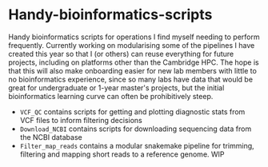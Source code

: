 # Handy-bioinformatics-scripts
Handy bioinformatics scripts for operations I find myself needing to perform frequently. Currently working on modularising some of the pipelines I have created this year so that I (or others) can reuse everything for future projects, including on platforms other than the Cambridge HPC. The hope is that this will also make onboarding easier for new lab members with little to no bioinformatics experience, since so many labs have data that would be great for undergraduate or 1-year master's projects, but the initial bioinformatics learning curve can often be prohibitively steep.

- `VCF_QC` contains scripts for getting and plotting diagnostic stats from VCF files to inform filtering decisions
- `Download_NCBI` contains scripts for downloading sequencing data from the NCBI database
- `Filter_map_reads` contains a modular snakemake pipeline for trimming, filtering and mapping short reads to a reference genome. WIP
